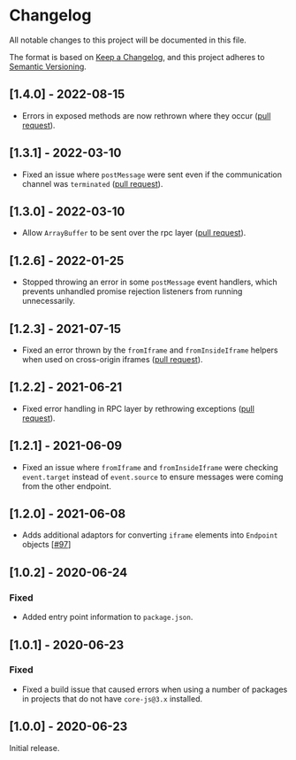 # Changelog

All notable changes to this project will be documented in this file.

The format is based on [Keep a Changelog](https://keepachangelog.com/en/1.0.0/),
and this project adheres to [Semantic Versioning](https://semver.org/spec/v2.0.0.html).

## [1.4.0] - 2022-08-15

- Errors in exposed methods are now rethrown where they occur ([pull request](https://github.com/Shopify/remote-ui/pull/173)).

## [1.3.1] - 2022-03-10

- Fixed an issue where `postMessage` were sent even if the communication channel was `terminated` ([pull request](https://github.com/Shopify/remote-ui/pull/163)).

## [1.3.0] - 2022-03-10

- Allow `ArrayBuffer` to be sent over the rpc layer ([pull request](https://github.com/Shopify/remote-ui/pull/147)).

## [1.2.6] - 2022-01-25

- Stopped throwing an error in some `postMessage` event handlers, which prevents unhandled promise rejection listeners from running unnecessarily.

## [1.2.3] - 2021-07-15

- Fixed an error thrown by the `fromIframe` and `fromInsideIframe` helpers when used on cross-origin iframes ([pull request](https://github.com/Shopify/remote-ui/pull/110)).

## [1.2.2] - 2021-06-21

- Fixed error handling in RPC layer by rethrowing exceptions ([pull request](https://github.com/Shopify/remote-ui/pull/103)).

## [1.2.1] - 2021-06-09

- Fixed an issue where `fromIframe` and `fromInsideIframe` were checking `event.target` instead of `event.source` to ensure messages were coming from the other endpoint.

## [1.2.0] - 2021-06-08

- Adds additional adaptors for converting `iframe` elements into `Endpoint` objects [[#97](https://github.com/Shopify/remote-ui/pull/97)]

## [1.0.2] - 2020-06-24

### Fixed

- Added entry point information to `package.json`.

## [1.0.1] - 2020-06-23

### Fixed

- Fixed a build issue that caused errors when using a number of packages in projects that do not have `core-js@3.x` installed.

## [1.0.0] - 2020-06-23

Initial release.
